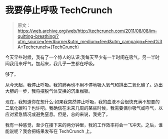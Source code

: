 # 我要停止呼吸 TechCrunch

> 原文：<https://web.archive.org/web/http://techcrunch.com/2011/08/08/im-quitting-breathing/?utm_source=feedburner&utm_medium=feed&utm_campaign=Feed%3A+Techcrunch+(TechCrunch>)

今天早些时候，我有了一个惊人的认识:我每天至少有一半时间在吸气。另一半时间我用来呼气。加起来，我几乎一生都在呼吸。

够了。

从今天起，我停止呼吸。我的肺再也不用不停地吸入氧气和排出二氧化碳了。迈出大胆的一步，我将摆脱气体交换的沉重枷锁。

现在，我知道你在想什么:如果我突然停止呼吸，我的血液不会很快充满不想要的二氧化碳吗？也许吧。我确信在未来几周的某些时候，我需要偶尔吸气或呼气，以应对紧急情况或避免窒息。但是，总的来说，我完了。

我有一种感觉，至少在接下来的两分钟里，我的工作效率将会一飞冲天。之后，谁能说呢？我会把结果发布在 TechCrunch 上。